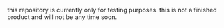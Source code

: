 this repository is currently only for testing purposes. this is not a finished product and will not be any time soon.

